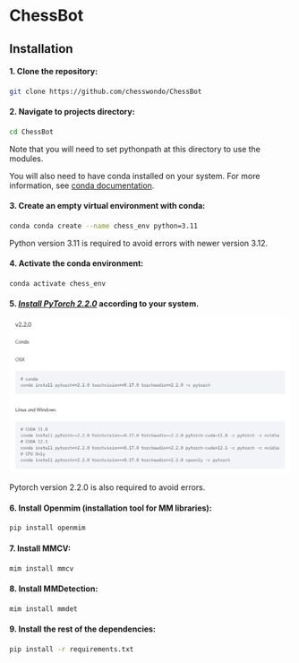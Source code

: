 # ChessBot

## Installation

#### 1. Clone the repository:
```bash
git clone https://github.com/chesswondo/ChessBot
```

#### 2. Navigate to projects directory:
```bash
cd ChessBot
```

Note that you will need to set pythonpath at this directory to use the modules.

You will also need to have conda installed on your system.
For more information, see
[conda documentation](https://docs.conda.io/projects/conda/en/latest/user-guide/install/).

#### 3. Create an empty virtual environment with conda:
```bash
conda conda create --name chess_env python=3.11
```

Python version 3.11 is required to avoid errors with newer version 3.12.

#### 4. Activate the conda environment:
```bash
conda activate chess_env
```

#### 5. _[Install PyTorch 2.2.0](https://pytorch.org/get-started/previous-versions/#v220)_ according to your system.
[![link](assets/readme_images/pytorch_installation.png)](https://pytorch.org/get-started/previous-versions/#v220)

Pytorch version 2.2.0 is also required to avoid errors.

#### 6. Install Openmim (installation tool for MM libraries):
```bash
pip install openmim
```

#### 7. Install **MMCV**:
```bash
mim install mmcv
```

#### 8. Install **MMDetection**:

```bash
mim install mmdet
```

#### 9. Install the rest of the dependencies:
```bash
pip install -r requirements.txt
```